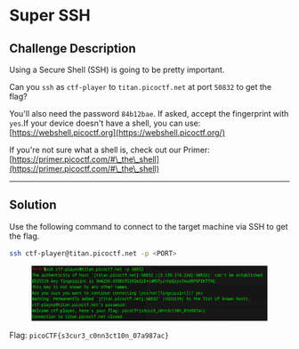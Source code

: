 # Super SSH

## Challenge Description

Using a Secure Shell (SSH) is going to be pretty important.

Can you `ssh` as `ctf-player` to `titan.picoctf.net` at port `50832` to get the flag?

You'll also need the password `84b12bae`. If asked, accept the fingerprint with `yes`.If your device doesn't have a shell, you can use: [https://webshell.picoctf.org](https://webshell.picoctf.org/)

If you're not sure what a shell is, check out our Primer: [https://primer.picoctf.com/#\_the\_shell](https://primer.picoctf.com/#\_the\_shell)

***

## Solution

Use the following command to connect to the target machine via SSH to get the flag.

```bash
ssh ctf-player@titan.picoctf.net -p <PORT>
```

<figure><img src="../../../.gitbook/assets/image (67).png" alt=""><figcaption></figcaption></figure>

Flag: `picoCTF{s3cur3_c0nn3ct10n_07a987ac}`
